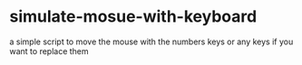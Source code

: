 # simulate-mosue-with-keyboard

a simple script to move the mouse with the numbers keys or any keys if you want to replace them
